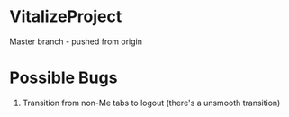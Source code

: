 # VitalizeProject
Master branch - pushed from origin

# Possible Bugs
1. Transition from non-Me tabs to logout (there's a unsmooth transition)
